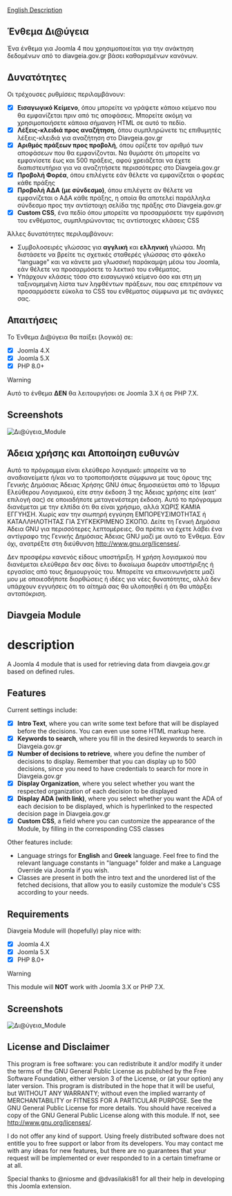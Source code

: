 [English Description](#description)

## Ένθεμα Δι@ύγεια
Ένα ένθεμα για Joomla 4 που χρησιμοποιείται για την ανάκτηση δεδομένων από το diavgeia.gov.gr βάσει καθορισμένων κανόνων.

## Δυνατότητες
Οι τρέχουσες ρυθμίσεις περιλαμβάνουν:
- [x] **Εισαγωγικό Κείμενο**, όπου μπορείτε να γράψετε κάποιο κείμενο που θα εμφανίζεται πριν από τις αποφάσεις. Μπορείτε ακόμη να χρησιμοποιήσετε κάποια σήμανση HTML σε αυτό το πεδίο.
- [x] **Λέξεις-κλειδιά προς αναζήτηση**, όπου συμπληρώνετε τις επιθυμητές λέξεις-κλειδιά για αναζήτηση στο Diavgeia.gov.gr
- [x] **Αριθμός πράξεων προς προβολή**, όπου ορίζετε τον αριθμό των αποφάσεων που θα εμφανίζονται. Να θυμάστε ότι μπορείτε να εμφανίσετε έως και 500 πράξεις, αφού χρειάζεται να έχετε διαπιστευτήρια για να αναζητήσετε περισσότερες στο Diavgeia.gov.gr
- [x] **Προβολή Φορέα**, όπου επιλέγετε εάν θέλετε να εμφανίζεται ο φορέας κάθε πράξης
- [x] **Προβολή ΑΔΑ (με σύνδεσμο)**, όπου επιλέγετε αν θέλετε να εμφανίζεται ο ΑΔΑ κάθε πράξης, η οποία θα αποτελεί παράλληλα σύνδεσμο προς την αντίστοιχη σελίδα της πράξης στο Diavgeia.gov.gr
- [x] **Custom CSS**, ένα πεδίο όπου μπορείτε να προσαρμόσετε την εμφάνιση του ενθέματος, συμπληρώνοντας τις αντίστοιχες κλάσεις CSS

Άλλες δυνατότητες περιλαμβάνουν:
+ Συμβολοσειρές γλώσσας για **αγγλική** και **ελληνική** γλώσσα. Μη διστάσετε να βρείτε τις σχετικές σταθερές γλώσσας στο φάκελο "language" και να κάνετε μια γλωσσική παράκαμψη μέσω του Joomla, εάν θέλετε να προσαρμόσετε το λεκτικό του ενθέματος.
+ Υπάρχουν κλάσεις τόσο στο εισαγωγικό κείμενο όσο και στη μη ταξινομημένη λίστα των ληφθέντων πράξεων, που σας επιτρέπουν να προσαρμόσετε εύκολα το CSS του ενθέματος σύμφωνα με τις ανάγκες σας.

## Απαιτήσεις
Το Ένθεμα Δι@ύγεια θα παίξει (λογικά) σε:
- [x] Joomla 4.X
- [X] Joomla 5.X
- [x] PHP 8.0+

> [!WARNING]
> Αυτό το ένθεμα **ΔΕΝ** θα λειτουργήσει σε Joomla 3.X ή σε PHP 7.X.

## Screenshots
![Δι@ύγεια_Module](https://github.com/rinenweb/mod_diavgeia/assets/17462686/2f300837-bfac-45bf-9006-800cdab1bced)

## Άδεια χρήσης και Αποποίηση ευθυνών
Αυτό το πρόγραμμα είναι ελεύθερο λογισμικό: μπορείτε να το αναδιανείμετε ή/και να το τροποποιήσετε σύμφωνα με τους όρους της Γενικής Δημόσιας Άδειας Χρήσης GNU όπως δημοσιεύεται από το Ίδρυμα Ελεύθερου Λογισμικού, είτε στην έκδοση 3 της Άδειας χρήσης είτε (κατ' επιλογή σας) σε οποιαδήποτε μεταγενέστερη έκδοση.
Αυτό το πρόγραμμα διανέμεται με την ελπίδα ότι θα είναι χρήσιμο, αλλά ΧΩΡΙΣ ΚΑΜΙΑ ΕΓΓΥΗΣΗ. Χωρίς καν την σιωπηρή εγγύηση ΕΜΠΟΡΕΥΣΙΜΟΤΗΤΑΣ ή ΚΑΤΑΛΛΗΛΟΤΗΤΑΣ ΓΙΑ ΣΥΓΚΕΚΡΙΜΕΝΟ ΣΚΟΠΟ. Δείτε τη Γενική Δημόσια Άδεια GNU για περισσότερες λεπτομέρειες. Θα πρέπει να έχετε λάβει ένα αντίγραφο της Γενικής Δημόσιας Άδειας GNU μαζί με αυτό το Ένθεμα. Εάν όχι, ανατρέξτε στη διεύθυνση http://www.gnu.org/licenses/.

Δεν προσφέρω κανενός είδους υποστήριξη. Η χρήση λογισμικού που διανέμεται ελεύθερα δεν σας δίνει το δικαίωμα δωρεάν υποστήριξης ή εργασίας από τους δημιουργούς του. Μπορείτε να επικοινωνήσετε μαζί μου με οποιεσδήποτε διορθώσεις ή ιδέες για νέες δυνατότητες, αλλά δεν υπάρχουν εγγυήσεις ότι το αίτημά σας θα υλοποιηθεί ή ότι θα υπάρξει ανταπόκριση.


## Diavgeia Module
# description
A Joomla 4 module that is used for retrieving data from diavgeia.gov.gr based on defined rules.

## Features
Current settings include:
- [x] **Intro Text**, where you can write some text before that will be displayed before the decisions. You can even use some HTML markup here.
- [x] **Keywords to search**, where you fill in the desired keywords to search in Diavgeia.gov.gr
- [x] **Number of decisions to retrieve**, where you define the number of decisions to display. Remember that you can display up to 500 decisions, since you need to have credentials to search for more in Diavgeia.gov.gr
- [x] **Display Organization**, where you select whether you want the respected organization of each decision to be displayed
- [x] **Display ADA (with link)**, where you select whether you want the ADA of each decision to be displayed, which is hyperlinked to the respected decision page in Diavgeia.gov.gr
- [X] **Custom CSS**, a field where you can customize the appearance of the Module, by filling in the corresponding CSS classes

Other features include:
+ Language strings for **English** and **Greek** language. Feel free to find the relevant language constants in "language" folder and make a Language Override via Joomla if you wish.
+ Classes are present in both the intro text and the unordered list of the fetched decisions, that allow you to easily customize the module's CSS according to your needs.


## Requirements
Diavgeia Module will (hopefully) play nice with:
- [x] Joomla 4.X
- [X] Joomla 5.X
- [x] PHP 8.0+

> [!WARNING]
>This module will **NOT** work with Joomla 3.X or PHP 7.X.

## Screenshots
![Δι@ύγεια_Module](https://github.com/rinenweb/mod_diavgeia/assets/17462686/2f300837-bfac-45bf-9006-800cdab1bced)

## License and Disclaimer
This program is free software: you can redistribute it and/or modify it under the terms of the GNU General Public License as published by the Free Software Foundation, either version 3 of the License, or (at your option) any later version.
This program is distributed in the hope that it will be useful, but WITHOUT ANY WARRANTY; without even the implied warranty of MERCHANTABILITY or FITNESS FOR A PARTICULAR PURPOSE. See the GNU General Public License for more details.
You should have received a copy of the GNU General Public License along with this module. If not, see http://www.gnu.org/licenses/.

I do not offer any kind of support. Using freely distributed software does not entitle you to free support or labor from its developers. You may contact me with any ideas for new features, but there are no guarantees that your request will be implemented or ever responded to in a certain timeframe or at all.

Special thanks to @niosme and @dvasilakis81 for all their help in developing this Joomla extension.
